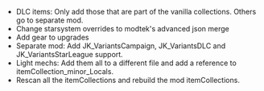 - DLC items: Only add those that are part of the vanilla collections. Others go to separate mod.
- Change starsystem overrides to modtek's advanced json  merge
- Add gear to upgrades
- Separate mod: Add JK_VariantsCampaign, JK_VariantsDLC and JK_VariantsStarLeague support.
- Light mechs: Add them all to a different file and add a reference to itemCollection_minor_Locals.
- Rescan all the itemCollections and rebuild the mod itemCollections.
